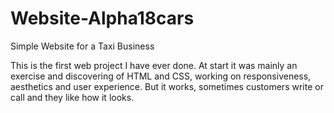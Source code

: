 # Website-Alpha18cars
Simple Website for a Taxi Business


This is the first web project I have ever done. At start it was mainly an exercise and discovering of HTML and CSS, working on responsiveness, 
aesthetics and user experience. But it works, sometimes customers write or call and they like how it looks.
